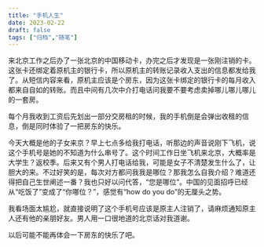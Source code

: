 ```yaml
---
title: "手机人生"
date: 2023-02-22
draft: false
tags: ["归档","随笔"]
---
```


来北京工作之后办了一张北京的中国移动卡，办完之后才发现是一张刚注销的卡。这张卡还绑定着原机主的银行卡，所以原机主的转账记录收入支出的信息都发给我了。从短信内容来看，原机主应该是个房东，因为这张卡绑定的银行卡的每月收入都来自自如的转账。而且中间有几次中介打电话问我要不要考虑卖掉哪儿哪儿哪儿的一套房。

每个月我收到工资后先划出一部分交房租的时候，我的手机倒是会弹出收租的信息，倒是同时体验了一把房东的快乐。

今天大概是他的子女来京？早上七点多给我打电话，听那边的声音说刚下飞机，说这个手机号是她的不知道为什么串号了。这个时间工作日坐飞机来北京，大概率是大学生？返校季。后来又有个男人打电话给我，可能是女子不清楚发生什么了，让胆大的来。不过好笑的是，每次对方都问我我是哪位？那我怎么自我介绍？难道还得把自己生世阐述一番？我也只好以问代答，“您是哪位”。中国的见面招呼已经从“吃饭了”变成了“你哪位？”，感觉有“how do you do”的无厘头之势。

我看场面太尴尬，就直接说明了这个手机号应该是原主人注销了，请麻烦通知原主人还有他的亲朋好友。男人用一口很地道的北京话对我道谢。

以后可能不能再体会一下房东的快乐了吧。